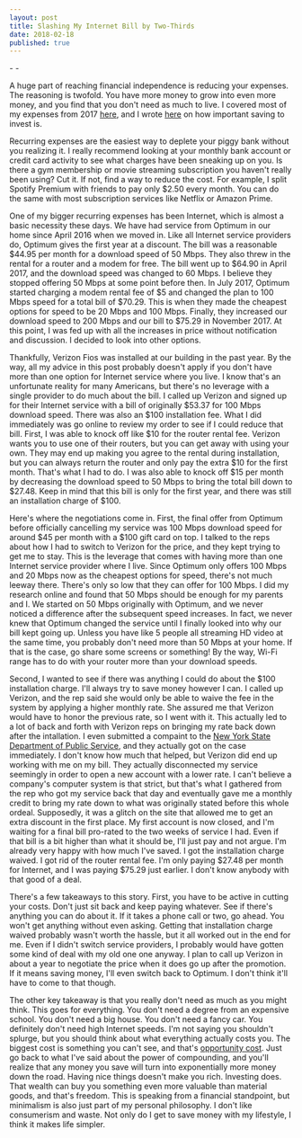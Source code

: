 ```yaml
---
layout: post
title: Slashing My Internet Bill by Two-Thirds
date: 2018-02-18
published: true
---
```

*-  -*

A huge part of reaching financial independence is reducing your expenses. The reasoning is twofold. You have more money to grow into even more money, and you find that you don't need as much to live. I covered most of my expenses from 2017 [here](http://marcopchen.com/2017/12/31/2017-financial-summary-part-2.html), and I wrote [here](http://marcopchen.com/2017/12/30/why-you-should-max-out-your-401k.html) on how important saving to invest is.

Recurring expenses are the easiest way to deplete your piggy bank without you realizing it. I really recommend looking at your monthly bank account or credit card activity to see what charges have been sneaking up on you. Is there a gym membership or movie streaming subscription you haven't really been using? Cut it. If not, find a way to reduce the cost. For example, I split Spotify Premium with friends to pay only $2.50 every month. You can do the same with most subscription services like Netflix or Amazon Prime.

One of my bigger recurring expenses has been Internet, which is almost a basic necessity these days. We have had service from Optimum in our home since April 2016 when we moved in. Like all Internet service providers do, Optimum gives the first year at a discount. The bill was a reasonable $44.95 per month for a download speed of 50 Mbps. They also threw in the rental for a router and a modem for free. The bill went up to $64.90 in April 2017, and the download speed was changed to 60 Mbps. I believe they stopped offering 50 Mbps at some point before then. In July 2017, Optimum started charging a modem rental fee of $5 and changed the plan to 100 Mbps speed for a total bill of $70.29. This is when they made the cheapest options for speed to be 20 Mbps and 100 Mbps. Finally, they increased our download speed to 200 Mbps and our bill to $75.29 in November 2017. At this point, I was fed up with all the increases in price without notification and discussion. I decided to look into other options.

Thankfully, Verizon Fios was installed at our building in the past year. By the way, all my advice in this post probably doesn't apply if you don't have more than one option for Internet service where you live. I know that's an unfortunate reality for many Americans, but there's no leverage with a single provider to do much about the bill. I called up Verizon and signed up for their Internet service with a bill of originally $53.37 for 100 Mbps download speed. There was also an $100 installation fee. What I did immediately was go online to review my order to see if I could reduce that bill. First, I was able to knock off like $10 for the router rental fee. Verizon wants you to use one of their routers, but you can get away with using your own. They may end up making you agree to the rental during installation, but you can always return the router and only pay the extra $10 for the first month. That's what I had to do. I was also able to knock off $15 per month by decreasing the download speed to 50 Mbps to bring the total bill down to $27.48. Keep in mind that this bill is only for the first year, and there was still an installation charge of $100.

Here's where the negotiations come in. First, the final offer from Optimum before officially cancelling my service was 100 Mbps download speed for around $45 per month with a $100 gift card on top. I talked to the reps about how I had to switch to Verizon for the price, and they kept trying to get me to stay. This is the leverage that comes with having more than one Internet service provider where I live. Since Optimum only offers 100 Mbps and 20 Mbps now as the cheapest options for speed, there's not much leeway there. There's only so low that they can offer for 100 Mbps. I did my research online and found that 50 Mbps should be enough for my parents and I. We started on 50 Mbps originally with Optimum, and we never noticed a difference after the subsequent speed increases. In fact, we never knew that Optimum changed the service until I finally looked into why our bill kept going up. Unless you have like 5 people all streaming HD video at the same time, you probably don't need more than 50 Mbps at your home. If that is the case, go share some screens or something! By the way, Wi-Fi range has to do with your router more than your download speeds.

Second, I wanted to see if there was anything I could do about the $100 installation charge. I'll always try to save money however I can. I called up Verizon, and the rep said she would only be able to waive the fee in the system by applying a higher monthly rate. She assured me that Verizon would have to honor the previous rate, so I went with it. This actually led to a lot of back and forth with Verizon reps on bringing my rate back down after the intallation. I even submitted a compaint to the [New York State Department of Public Service](http://www.dps.ny.gov/), and they actually got on the case immediately. I don't know how much that helped, but Verizon did end up working with me on my bill. They actually disconnected my service seemingly in order to open a new account with a lower rate. I can't believe a company's computer system is that strict, but that's what I gathered from the rep who got my service back that day and eventually gave me a monthly credit to bring my rate down to what was originally stated before this whole ordeal. Supposedly, it was a glitch on the site that allowed me to get an extra discount in the first place. My first account is now closed, and I'm waiting for a final bill pro-rated to the two weeks of service I had. Even if that bill is a bit higher than what it should be, I'll just pay and not argue. I'm already very happy with how much I've saved. I got the installation charge waived. I got rid of the router rental fee. I'm only paying $27.48 per month for Internet, and I was paying $75.29 just earlier. I don't know anybody with that good of a deal.

There's a few takeaways to this story. First, you have to be active in cutting your costs. Don't just sit back and keep paying whatever. See if there's anything you can do about it. If it takes a phone call or two, go ahead. You won't get anything without even asking. Getting that installation charge waived probably wasn't worth the hassle, but it all worked out in the end for me. Even if I didn't switch service providers, I probably would have gotten some kind of deal with my old one one anyway. I plan to call up Verizon in about a year to negotiate the price when it does go up after the promotion. If it means saving money, I'll even switch back to Optimum. I don't think it'll have to come to that though.

The other key takeaway is that you really don't need as much as you might think. This goes for everything. You don't need a degree from an expensive school. You don't need a big house. You don't need a fancy car. You definitely don't need high Internet speeds. I'm not saying you shouldn't splurge, but you should think about what everything actually costs you. The biggest cost is something you can't see, and that's [opportunity cost](https://en.wikipedia.org/wiki/Opportunity_cost). Just go back to what I've said about the power of compounding, and you'll realize that any money you save will turn into exponentially more money down the road. Having nice things doesn't make you rich. Investing does. That wealth can buy you something even more valuable than material goods, and that's freedom. This is speaking from a financial standpoint, but minimalism is also just part of my personal philosophy. I don't like consumerism and waste. Not only do I get to save money with my lifestyle, I think it makes life simpler.
